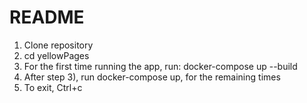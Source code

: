 # README

1) Clone repository
2) cd yellowPages
3) For the first time running the app, run: docker-compose up --build
4) After step 3), run docker-compose up, for the remaining times
5) To exit, Ctrl+c
